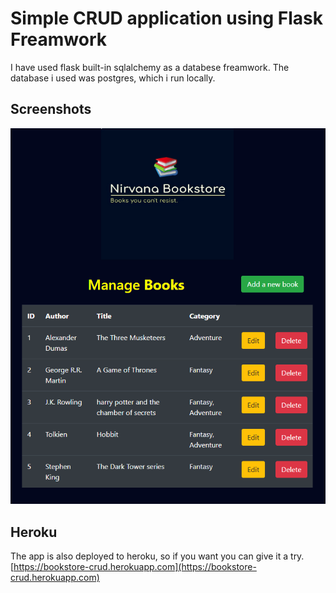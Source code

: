 # Simple CRUD application using Flask Freamwork
I have used flask built-in sqlalchemy as a databese freamwork.
The database i used was postgres, which i run locally.

## Screenshots
![something went wrong](readme.jpg)

## Heroku
The app is also deployed to heroku, so if you want you can give it a try.
[https://bookstore-crud.herokuapp.com](https://bookstore-crud.herokuapp.com)
